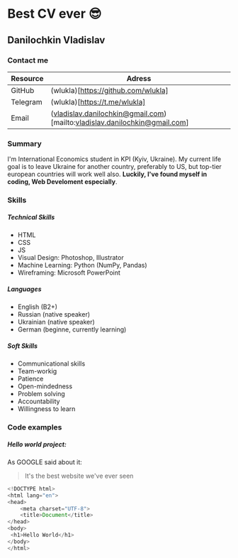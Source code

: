 # Best CV ever :sunglasses:	
## Danilochkin Vladislav
### Contact me
| Resource 	| Adress                                                                    	|
|----------	|---------------------------------------------------------------------------	|
| GitHub   	| (wlukla)[https://github.com/wlukla]                                       	|
| Telegram 	| (wlukla)[https://t.me/wlukla]                                             	|
| Email    	| (vladislav.danilochkin@gmail.com)[mailto:vladislav.danilochkin@gmail.com] 	|
### Summary
I'm International Economics student in KPI (Kyiv, Ukraine). My current life goal is to leave Ukraine for another country, preferably to US, but top-tier european countries will work well also. **Luckily, I've found myself in coding, Web Develoment especially**.
### Skills
##### Technical Skills
* HTML
* CSS
* JS
* Visual Design: Photoshop, Illustrator
* Machine Learning: Python (NumPy, Pandas)
* Wireframing: Microsoft PowerPoint
##### Languages
* English (B2+)
* Russian (native speaker)
* Ukrainian (native speaker)
* German (beginne, currently learning)
##### Soft Skills
* Communicational skills
* Team-workig
* Patience
* Open-mindedness
* Problem solving
* Accountability
* Willingness to learn
### Code examples
##### Hello world project: 
As GOOGLE said about it:
>  It's the best website we've ever seen
```javascript
<!DOCTYPE html>
<html lang="en">
<head>
    <meta charset="UTF-8">
    <title>Document</title>
</head>
<body>
 <h1>Hello World</h1>
</body>
</html>
```